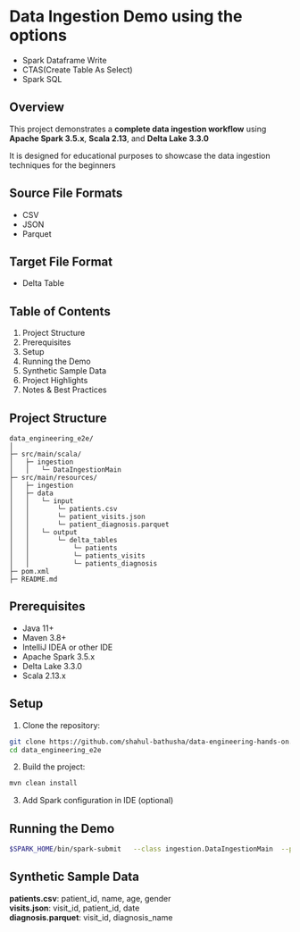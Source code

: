 
# Data Ingestion Demo using the options
- Spark Dataframe Write
- CTAS(Create Table As Select)
- Spark SQL

## Overview
This project demonstrates a **complete data ingestion workflow** using **Apache Spark 3.5.x**, **Scala 2.13**, and **Delta Lake 3.3.0**

It is designed for educational purposes to showcase the data ingestion techniques for the beginners

## Source File Formats
- CSV
- JSON
- Parquet

## Target File Format
- Delta Table

## Table of Contents
1. Project Structure
2. Prerequisites
3. Setup
4. Running the Demo
5. Synthetic Sample Data
6. Project Highlights
7. Notes & Best Practices

## Project Structure
```
data_engineering_e2e/
│
├─ src/main/scala/
│   ├─ ingestion
│   │   └─ DataIngestionMain
├─ src/main/resources/
│   ├─ ingestion
│   ├─ data
│   │   └─ input
│   │       └─ patients.csv
│   │       └─ patient_visits.json
│   │       └─ patient_diagnosis.parquet
│   │   └─ output
│   │       └─ delta_tables
│   │           └─ patients
│   │           └─ patients_visits
│   │           └─ patients_diagnosis
├─ pom.xml
├─ README.md
```

## Prerequisites
- Java 11+
- Maven 3.8+
- IntelliJ IDEA or other IDE
- Apache Spark 3.5.x
- Delta Lake 3.3.0
- Scala 2.13.x

## Setup
1. Clone the repository:
```bash
git clone https://github.com/shahul-bathusha/data-engineering-hands-on.git
cd data_engineering_e2e
```
2. Build the project:
```bash
mvn clean install
```
3. Add Spark configuration in IDE (optional)

## Running the Demo
```bash
$SPARK_HOME/bin/spark-submit   --class ingestion.DataIngestionMain  --packages io.delta:delta-spark_2.13:3.3.1 target/data_engineering_e2e-1.0-SNAPSHOT-jar-with-dependencies.jar
```


## Synthetic Sample Data
**patients.csv**: patient_id, name, age, gender  
**visits.json**: visit_id, patient_id, date  
**diagnosis.parquet**: visit_id, diagnosis_name

